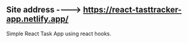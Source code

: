 ## Site address ----> https://react-tasttracker-app.netlify.app/

Simple React Task App using react hooks.
